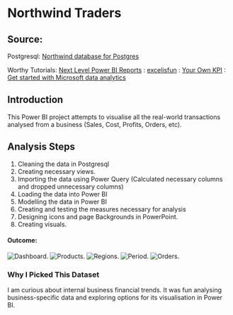 # Northwind Traders
## Source:
Postgresql: [Northwind database for Postgres](https://github.com/pthom/northwind_psql.git)

Worthy Tutorials: [Next Level Power BI Reports](https://www.youtube.com/@nextlevelpowerbireports)
               : [excelisfun](https://www.youtube.com/@excelisfun)
               : [Your Own KPI](https://www.youtube.com/@yourownkpi)
               : [Get started with Microsoft data analytics](https://learn.microsoft.com/en-us/training/paths/data-analytics-microsoft/)
## Introduction
This Power BI project attempts to visualise all the real-world transactions analysed from a business (Sales, Cost, Profits, Orders, etc).
## Analysis Steps
1. Cleaning the data in Postgresql
2. Creating necessary views.
3. Importing the data using Power Query (Calculated necessary columns and dropped unnecessary columns)
4. Loading the data into Power BI
5. Modelling the data in Power BI
6. Creating and testing the measures necessary for analysis
7. Designing icons and page Backgrounds in PowerPoint.
8. Creating visuals.
#### Outcome:
![Dashboard.](Dashboard.png)
![Products.](Products.png)
![Regions.](Regions.png)
![Period.](Period.png)
![Orders.](Orders.png)
### Why I Picked This Dataset
I am curious about internal business financial trends. It was fun analysing business-specific data and exploring options for its visualisation in Power BI.
